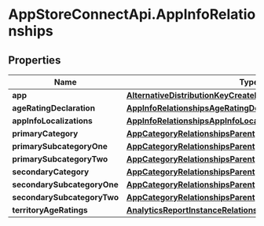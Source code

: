 # AppStoreConnectApi.AppInfoRelationships

## Properties

Name | Type | Description | Notes
------------ | ------------- | ------------- | -------------
**app** | [**AlternativeDistributionKeyCreateRequestDataRelationshipsApp**](AlternativeDistributionKeyCreateRequestDataRelationshipsApp.md) |  | [optional] 
**ageRatingDeclaration** | [**AppInfoRelationshipsAgeRatingDeclaration**](AppInfoRelationshipsAgeRatingDeclaration.md) |  | [optional] 
**appInfoLocalizations** | [**AppInfoRelationshipsAppInfoLocalizations**](AppInfoRelationshipsAppInfoLocalizations.md) |  | [optional] 
**primaryCategory** | [**AppCategoryRelationshipsParent**](AppCategoryRelationshipsParent.md) |  | [optional] 
**primarySubcategoryOne** | [**AppCategoryRelationshipsParent**](AppCategoryRelationshipsParent.md) |  | [optional] 
**primarySubcategoryTwo** | [**AppCategoryRelationshipsParent**](AppCategoryRelationshipsParent.md) |  | [optional] 
**secondaryCategory** | [**AppCategoryRelationshipsParent**](AppCategoryRelationshipsParent.md) |  | [optional] 
**secondarySubcategoryOne** | [**AppCategoryRelationshipsParent**](AppCategoryRelationshipsParent.md) |  | [optional] 
**secondarySubcategoryTwo** | [**AppCategoryRelationshipsParent**](AppCategoryRelationshipsParent.md) |  | [optional] 
**territoryAgeRatings** | [**AnalyticsReportInstanceRelationshipsSegments**](AnalyticsReportInstanceRelationshipsSegments.md) |  | [optional] 


